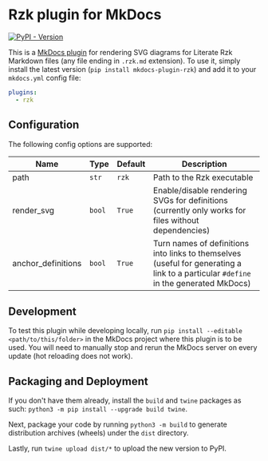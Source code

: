 # Rzk plugin for MkDocs

[![PyPI - Version](https://img.shields.io/pypi/v/mkdocs-plugin-rzk)](https://pypi.org/project/mkdocs-plugin-rzk/)

This is a [MkDocs plugin](https://www.mkdocs.org/dev-guide/plugins) for rendering SVG diagrams for Literate Rzk Markdown files (any file ending in `.rzk.md` extension). To use it, simply install the latest version (`pip install mkdocs-plugin-rzk`) and add it to your `mkdocs.yml` config file:

```yaml
plugins:
  - rzk
```

## Configuration

The following config options are supported:

| Name               | Type   | Default | Description                                     |
| ------------------ | ------ | ------- | ----------------------------------------------- |
| path               | `str`  | `rzk`   | Path to the Rzk executable                      |
| render_svg         | `bool` | `True`  | Enable/disable rendering SVGs for definitions (currently only works for files without dependencies) |
| anchor_definitions | `bool` | `True`  | Turn names of definitions into links to themselves (useful for generating a link to a particular `#define` in the generated MkDocs) |

## Development

To test this plugin while developing locally, run `pip install --editable <path/to/this/folder>` in the MkDocs project where this plugin is to be used. You will need to manually stop and rerun the MkDocs server on every update (hot reloading does not work).

## Packaging and Deployment

If you don't have them already, install the `build` and `twine` packages as such: `python3 -m pip install --upgrade build twine`.

Next, package your code by running `python3 -m build` to generate distribution archives (wheels) under the `dist` directory.

Lastly, run `twine upload dist/*` to upload the new version to PyPI.
